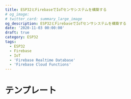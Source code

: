 ```yaml
---
title: ESP32とFirebaseでIoTセンサシステムを構築する
# og_image:
# twitter_card: summary_large_image
og_description: ESP32とFirebaseでIoTセンサシステムを構築する
date: '2020-11-03 00:00:00'
draft: true
category: ESP32
tags:
  - ESP32
  - Firebase
  - IoT
  - 'Firebase Realtime Database'
  - 'Firebase Cloud Functions'
---
```


# テンプレート

